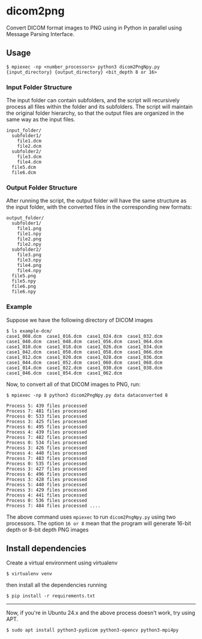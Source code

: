 # dicom2png
Convert DICOM format images to PNG using in Python in parallel using Message
Parsing Interface.

## Usage
```
$ mpiexec -np <number_processors> python3 dicom2PngNpy.py {input_directory} {output_directory} <bit_depth 8 or 16>
```

### Input Folder Structure
The input folder can contain subfolders, and the script will recursively process all files within the folder and its subfolders. 
The script will maintain the original folder hierarchy, so that the output files are organized in the same way as the input files.

```
input_folder/
  subfolder1/
    file1.dcm
    file2.dcm
  subfolder2/
    file3.dcm
    file4.dcm
  file5.dcm
  file6.dcm

```
### Output Folder Structure
After running the script, the output folder will have the same structure as the input folder, with the converted files in the corresponding new formats:
```
output_folder/
  subfolder1/
    file1.png
    file1.npy
    file2.png
    file2.npy
  subfolder2/
    file3.png
    file3.npy
    file4.png
    file4.npy
  file5.png
  file5.npy
  file6.png
  file6.npy

```

### Example
Suppose we have the following directory of DICOM images
```
$ ls example-dcm/
case1_008.dcm  case1_016.dcm  case1_024.dcm  case1_032.dcm  case1_040.dcm  case1_048.dcm  case1_056.dcm  case1_064.dcm
case1_010.dcm  case1_018.dcm  case1_026.dcm  case1_034.dcm  case1_042.dcm  case1_050.dcm  case1_058.dcm  case1_066.dcm
case1_012.dcm  case1_020.dcm  case1_028.dcm  case1_036.dcm  case1_044.dcm  case1_052.dcm  case1_060.dcm  case1_068.dcm
case1_014.dcm  case1_022.dcm  case1_030.dcm  case1_038.dcm  case1_046.dcm  case1_054.dcm  case1_062.dcm
```

Now, to convert all of that DICOM images to PNG, run:
```
$ mpiexec -np 8 python3 dicom2PngNpy.py data dataconverted 8
```

```
Process 5: 439 files processed
Process 7: 481 files processed
Process 0: 533 files processed
Process 3: 425 files processed
Process 6: 495 files processed
Process 4: 439 files processed
Process 7: 482 files processed
Process 0: 534 files processed
Process 3: 426 files processed
Process 4: 440 files processed
Process 7: 483 files processed
Process 0: 535 files processed
Process 3: 427 files processed
Process 6: 496 files processed
Process 3: 428 files processed
Process 5: 440 files processed
Process 3: 429 files processed
Process 4: 441 files processed
Process 0: 536 files processed
Process 7: 484 files processed ....

```
The above command uses `mpiexec` to run `dicom2PngNpy.py` using two processors. The
option ` 16 or 8 ` mean that the program will generate 16-bit depth or 8-bit depth PNG images

## Install dependencies
Create a virtual environment using virtualenv
```
$ virtualenv venv
```
then install all the dependencies running
```
$ pip install -r requirements.txt
```
---
Now, if you're in Ubuntu 24.x and the above process doesn't work, try
using APT.
```
$ sudo apt install python3-pydicom python3-opencv python3-mpi4py
```
